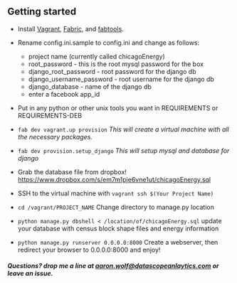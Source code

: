 Getting started
---------------

* Install [Vagrant](http://vagrantup.com),
  [Fabric](http://fabric.readthedocs.org/en/1.8/installation.html),
  and [fabtools](http://fabtools.readthedocs.org/en/latest/).

* Rename config.ini.sample to config.ini and change as follows:
  * project name (currently called chicagoEnergy)
  * root_password - this is the root mysql password for the box
  * django\_root\_password - root password for the django db
  * django\_username\_password - root username for the django db
  * django_database - name of the django db
  * enter a facebook app_id

* Put in any python or other unix tools you want in REQUIREMENTS or REQUIREMENTS-DEB

* ```fab dev vagrant.up provision``` _This will create a virtual machine with all the necessary packages._

* ```fab dev provision.setup_django``` _This will setup mysql and database for django_

* Grab the database file from dropbox! https://www.dropbox.com/s/em7m1pje6vne1ut/chicagoEnergy.sql

* SSH to the virtual machine with `vagrant ssh $(Your Project Name)`

* ```cd /vagrant/PROJECT_NAME``` Change directory to manage.py location

* ```python manage.py dbshell < /location/of/chicagoEnergy.sql``` update your database with census block shape files and energy information

* ```python manage.py runserver 0.0.0.0:8000``` Create a webserver, then redirect your browser to 0.0.0.0:8000 and enjoy!

##### Questions? drop me a line at aaron.wolf@datascopeanlaytics.com or leave an issue.
